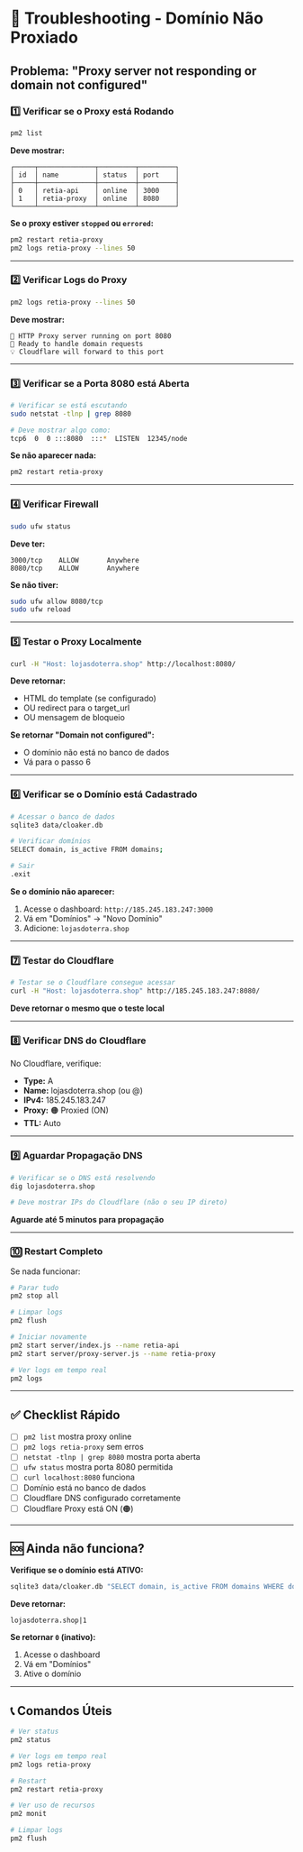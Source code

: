 # 🔧 Troubleshooting - Domínio Não Proxiado

## Problema: "Proxy server not responding or domain not configured"

### 1️⃣ Verificar se o Proxy está Rodando

```bash
pm2 list
```

**Deve mostrar:**
```
┌─────┬──────────────┬─────────┬─────────┐
│ id  │ name         │ status  │ port    │
├─────┼──────────────┼─────────┼─────────┤
│ 0   │ retia-api    │ online  │ 3000    │
│ 1   │ retia-proxy  │ online  │ 8080    │
└─────┴──────────────┴─────────┴─────────┘
```

**Se o proxy estiver `stopped` ou `errored`:**
```bash
pm2 restart retia-proxy
pm2 logs retia-proxy --lines 50
```

---

### 2️⃣ Verificar Logs do Proxy

```bash
pm2 logs retia-proxy --lines 50
```

**Deve mostrar:**
```
🚀 HTTP Proxy server running on port 8080
📡 Ready to handle domain requests
💡 Cloudflare will forward to this port
```

---

### 3️⃣ Verificar se a Porta 8080 está Aberta

```bash
# Verificar se está escutando
sudo netstat -tlnp | grep 8080

# Deve mostrar algo como:
tcp6  0  0 :::8080  :::*  LISTEN  12345/node
```

**Se não aparecer nada:**
```bash
pm2 restart retia-proxy
```

---

### 4️⃣ Verificar Firewall

```bash
sudo ufw status
```

**Deve ter:**
```
3000/tcp    ALLOW       Anywhere
8080/tcp    ALLOW       Anywhere
```

**Se não tiver:**
```bash
sudo ufw allow 8080/tcp
sudo ufw reload
```

---

### 5️⃣ Testar o Proxy Localmente

```bash
curl -H "Host: lojasdoterra.shop" http://localhost:8080/
```

**Deve retornar:**
- HTML do template (se configurado)
- OU redirect para o target_url
- OU mensagem de bloqueio

**Se retornar "Domain not configured":**
- O domínio não está no banco de dados
- Vá para o passo 6

---

### 6️⃣ Verificar se o Domínio está Cadastrado

```bash
# Acessar o banco de dados
sqlite3 data/cloaker.db

# Verificar domínios
SELECT domain, is_active FROM domains;

# Sair
.exit
```

**Se o domínio não aparecer:**
1. Acesse o dashboard: `http://185.245.183.247:3000`
2. Vá em "Domínios" → "Novo Domínio"
3. Adicione: `lojasdoterra.shop`

---

### 7️⃣ Testar do Cloudflare

```bash
# Testar se o Cloudflare consegue acessar
curl -H "Host: lojasdoterra.shop" http://185.245.183.247:8080/
```

**Deve retornar o mesmo que o teste local**

---

### 8️⃣ Verificar DNS do Cloudflare

No Cloudflare, verifique:

- **Type:** A
- **Name:** lojasdoterra.shop (ou @)
- **IPv4:** 185.245.183.247
- **Proxy:** 🟠 Proxied (ON)
- **TTL:** Auto

---

### 9️⃣ Aguardar Propagação DNS

```bash
# Verificar se o DNS está resolvendo
dig lojasdoterra.shop

# Deve mostrar IPs do Cloudflare (não o seu IP direto)
```

**Aguarde até 5 minutos para propagação**

---

### 🔟 Restart Completo

Se nada funcionar:

```bash
# Parar tudo
pm2 stop all

# Limpar logs
pm2 flush

# Iniciar novamente
pm2 start server/index.js --name retia-api
pm2 start server/proxy-server.js --name retia-proxy

# Ver logs em tempo real
pm2 logs
```

---

## ✅ Checklist Rápido

- [ ] `pm2 list` mostra proxy online
- [ ] `pm2 logs retia-proxy` sem erros
- [ ] `netstat -tlnp | grep 8080` mostra porta aberta
- [ ] `ufw status` mostra porta 8080 permitida
- [ ] `curl localhost:8080` funciona
- [ ] Domínio está no banco de dados
- [ ] Cloudflare DNS configurado corretamente
- [ ] Cloudflare Proxy está ON (🟠)

---

## 🆘 Ainda não funciona?

**Verifique se o domínio está ATIVO:**

```bash
sqlite3 data/cloaker.db "SELECT domain, is_active FROM domains WHERE domain = 'lojasdoterra.shop';"
```

**Deve retornar:**
```
lojasdoterra.shop|1
```

**Se retornar `0` (inativo):**
1. Acesse o dashboard
2. Vá em "Domínios"
3. Ative o domínio

---

## 📞 Comandos Úteis

```bash
# Ver status
pm2 status

# Ver logs em tempo real
pm2 logs retia-proxy

# Restart
pm2 restart retia-proxy

# Ver uso de recursos
pm2 monit

# Limpar logs
pm2 flush
```
